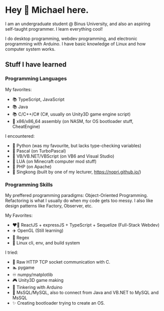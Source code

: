 # Hey 👋 Michael here.
I am an undergraduate student @ Binus University, and also an aspiring self-taught programmer. I learn everything cool!

I do desktop programming, webdev programming, and electronic programming with Arduino. I have basic knowledge of Linux and
how computer system works.

## Stuff I have learned

### Programming Languages
My favorites:
- 📚 TypeScript, JavaScript
- 📚 Java
- 📚 C/C++/C# (C#, usually on Unity3D game engine script)
- 📄 x86/x86_64 assembly (on NASM, for OS bootloader stuff, CheatEngine)

I encountered:
- 📄 Python (was my favourite, but lacks type-checking variables)
- 📃 Pascal (on TurboPascal)
- 📃 VB/VB.NET/VBScript (on VB6 and Visual Studio)
- 📃 LUA (on Minecraft computer mod stuff)
- 📃 PHP (on Apache)
- 📃 Singkong (built by one of my lecturer, https://nopri.github.io/)

### Programming Skills
My preffered programming paradigms: Object-Oriented Programming. Refactoring is what I usually do when my code gets too messy. I also like design patterns like Factory, Observer, etc.

My Favorites:
- ❤️‍🔥 ReactJS + expressJS + TypeScript + Sequelize (Full-Stack Webdev)
- ✈️ OpenGL (Still learning)
- 🚅 Regex
- 🎡 Linux cli, env, and build system

I tried:
- 🧶 Raw HTTP TCP socket communication with C.
- 🏊 pygame
- ♾️ numpy/matplotlib
- 🎮 Unity3D game making
- 🤖 Tinkering with Arduino
- 💾 MsSQL/MySQL, also to connect from Java and VB.NET to MySQL and MsSQL
- ✨ Creating bootloader trying to create an OS.

<!--
**ayangd/ayangd** is a ✨ _special_ ✨ repository because its `README.md` (this file) appears on your GitHub profile.

Here are some ideas to get you started:

- 🔭 I’m currently working on ...
- 🌱 I’m currently learning ...
- 👯 I’m looking to collaborate on ...
- 🤔 I’m looking for help with ...
- 💬 Ask me about ...
- 📫 How to reach me: ...
- 😄 Pronouns: ...
- ⚡ Fun fact: ...
-->
